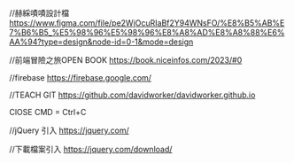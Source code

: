 //赫綵嘖嘖設計檔
https://www.figma.com/file/pe2WjOcuRIaBf2Y94WNsFO/%E8%B5%AB%E7%B6%B5_%E5%98%96%E5%98%96%E8%A8%AD%E8%A8%88%E6%AA%94?type=design&node-id=0-1&mode=design

//前端冒險之旅OPEN BOOK
https://book.niceinfos.com/2023/#0

//firebase
https://firebase.google.com/

//TEACH GIT
https://github.com/davidworker/davidworker.github.io

ClOSE CMD = Ctrl+C

//jQuery 引入
https://jquery.com/

//下載檔案引入
https://jquery.com/download/